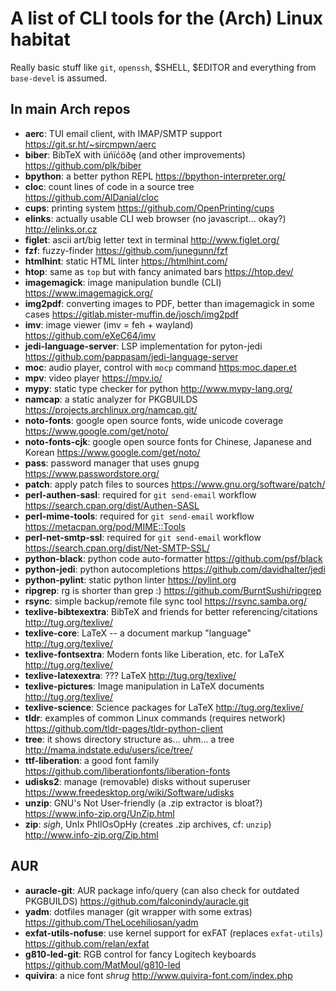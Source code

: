# A list of CLI tools for the (Arch) Linux habitat

Really basic stuff like `git`, `openssh`, $SHELL, $EDITOR and
everything from `base-devel` is assumed.


## In main Arch repos

*   **aerc**: TUI email client, with IMAP/SMTP support <https://git.sr.ht/~sircmpwn/aerc>
*   **biber**: BibTeX with üńïćöðę (and other improvements) <https://github.com/plk/biber>
*   **bpython**: a better python REPL <https://bpython-interpreter.org/>
*   **cloc**: count lines of code in a source tree <https://github.com/AlDanial/cloc>
*   **cups**: printing system <https://github.com/OpenPrinting/cups>
*   **elinks**: actually usable CLI web browser (no javascript... okay?) <http://elinks.or.cz>
*   **figlet**: ascii art/big letter text in terminal <http://www.figlet.org/>
*   **fzf**: fuzzy-finder <https://github.com/junegunn/fzf>
*   **htmlhint**: static HTML linter <https://htmlhint.com/>
*   **htop**: same as `top` but with fancy animated bars <https://htop.dev/>
*   **imagemagick**: image manipulation bundle (CLI) <https://www.imagemagick.org/>
*   **img2pdf**: converting images to PDF, better than imagemagick in some cases <https://gitlab.mister-muffin.de/josch/img2pdf>
*   **imv**: image viewer (imv = feh + wayland) <https://github.com/eXeC64/imv>
*   **jedi-language-server**: LSP implementation for pyton-jedi <https://github.com/pappasam/jedi-language-server>
*   **moc**: audio player, control with `mocp` command <https:moc.daper.et>
*   **mpv**: video player <https://mpv.io/>
*   **mypy**: static type checker for python <http://www.mypy-lang.org/>
*   **namcap**: a static analyzer for PKGBUILDS <https://projects.archlinux.org/namcap.git/>
*   **noto-fonts**: google open source fonts, wide unicode coverage <https://www.google.com/get/noto/>
*   **noto-fonts-cjk**: google open source fonts for Chinese, Japanese and Korean <https://www.google.com/get/noto/>
*   **pass**: password manager that uses gnupg <https://www.passwordstore.org/>
*   **patch**: apply patch files to sources <https://www.gnu.org/software/patch/>
*   **perl-authen-sasl**: required for `git send-email` workflow <https://search.cpan.org/dist/Authen-SASL>
*   **perl-mime-tools**: required for `git send-email` workflow <https://metacpan.org/pod/MIME::Tools>
*   **perl-net-smtp-ssl**: required for `git send-email` workflow <https://search.cpan.org/dist/Net-SMTP-SSL/>
*   **python-black**: python code auto-formatter <https://github.com/psf/black>
*   **python-jedi**: python autocompletions <https://github.com/davidhalter/jedi>
*   **python-pylint**: static python linter <https://pylint.org>
*   **ripgrep**: rg is shorter than grep :) <https://github.com/BurntSushi/ripgrep>
*   **rsync**: simple backup/remote file sync tool <https://rsync.samba.org/>
*   **texlive-bibtexextra**: BibTeX and friends for better referencing/citations <http://tug.org/texlive/>
*   **texlive-core**: LaTeX -- a document markup "language" <http://tug.org/texlive/>
*   **texlive-fontsextra**: Modern fonts like Liberation, etc. for LaTeX <http://tug.org/texlive/>
*   **texlive-latexextra**: ??? LaTeX <http://tug.org/texlive/>
*   **texlive-pictures**: Image manipulation in LaTeX documents <http://tug.org/texlive/>
*   **texlive-science**: Science packages for LaTeX <http://tug.org/texlive/>
*   **tldr**: examples of common Linux commands (requires network) <https://github.com/tldr-pages/tldr-python-client>
*   **tree**: it shows directory structure as... uhm... a tree <http://mama.indstate.edu/users/ice/tree/>
*   **ttf-liberation**: a good font family <https://github.com/liberationfonts/liberation-fonts>
*   **udisks2**: manage (removable) disks without superuser <https://www.freedesktop.org/wiki/Software/udisks>
*   **unzip**: GNU's Not User-friendly (a .zip extractor is bloat?) <https://www.info-zip.org/UnZip.html>
*   **zip**: *sigh*, UnIx PhIlOsOpHy (creates .zip archives, cf: `unzip`) <http://www.info-zip.org/Zip.html>

## AUR

*   **auracle-git**: AUR package info/query (can also check for outdated PKGBUILDS)
    <https://github.com/falconindy/auracle.git>
*   **yadm**: dotfiles manager (git wrapper with some extras)
    <https://github.com/TheLocehiliosan/yadm>
*   **exfat-utils-nofuse**: use kernel support for exFAT (replaces `exfat-utils`)
    <https://github.com/relan/exfat>
*   **g810-led-git**: RGB control for fancy Logitech keyboards
    <https://github.com/MatMoul/g810-led>
*   **quivira**: a nice font *shrug*
    <http://www.quivira-font.com/index.php>
